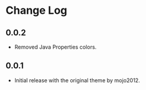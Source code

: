# Change Log

## 0.0.2

- Removed Java Properties colors.

## 0.0.1

- Initial release with the original theme by mojo2012.
